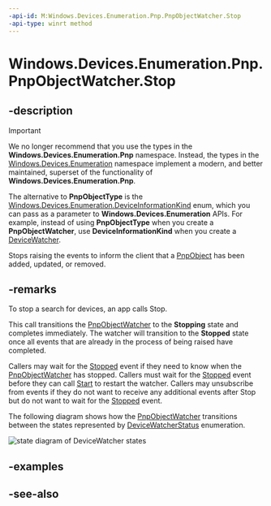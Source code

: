 ```yaml
---
-api-id: M:Windows.Devices.Enumeration.Pnp.PnpObjectWatcher.Stop
-api-type: winrt method
---
```


<!-- Method syntax
public void Stop()
-->

# Windows.Devices.Enumeration.Pnp.PnpObjectWatcher.Stop

## -description

> [!IMPORTANT]
> We no longer recommend that you use the types in the **Windows.Devices.Enumeration.Pnp** namespace. Instead, the types in the [Windows.Devices.Enumeration](/uwp/api/windows.devices.enumeration) namespace implement a modern, and better maintained, superset of the functionality of **Windows.Devices.Enumeration.Pnp**.
>
> The alternative to **PnpObjectType** is the [Windows.Devices.Enumeration.DeviceInformationKind](/uwp/api/windows.devices.enumeration.deviceinformationkind) enum, which you can pass as a parameter to **Windows.Devices.Enumeration** APIs. For example, instead of using **PnpObjectType** when you create a **PnpObjectWatcher**, use **DeviceInformationKind** when you create a [DeviceWatcher](/uwp/api/windows.devices.enumeration.devicewatcher).

Stops raising the events to inform the client that a [PnpObject](pnpobject.md) has been added, updated, or removed.

## -remarks
To stop a search for devices, an app calls Stop.

This call transitions the [PnpObjectWatcher](pnpobjectwatcher.md) to the **Stopping** state and completes immediately. The watcher will transition to the **Stopped** state once all events that are already in the process of being raised have completed.

Callers may wait for the [Stopped](pnpobjectwatcher_stopped.md) event if they need to know when the [PnpObjectWatcher](pnpobjectwatcher.md) has stopped. Callers must wait for the [Stopped](pnpobjectwatcher_stopped.md) event before they can call [Start](pnpobjectwatcher_start_1587696324.md) to restart the watcher. Callers may unsubscribe from events if they do not want to receive any additional events after Stop but do not want to wait for the [Stopped](pnpobjectwatcher_stopped.md) event.

The following diagram shows how the [PnpObjectWatcher](pnpobjectwatcher.md) transitions between the states represented by [DeviceWatcherStatus](../windows.devices.enumeration/devicewatcherstatus.md) enumeration.

<img src="images/statediagram.png" alt="state diagram of DeviceWatcher states"></img>

## -examples

## -see-also
